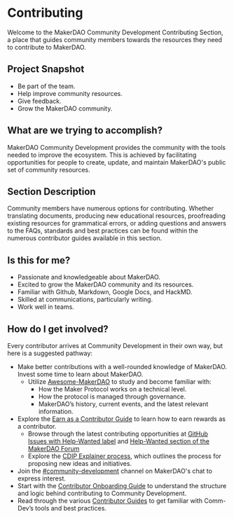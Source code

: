 # Contributing

Welcome to the MakerDAO Community Development Contributing Section, a place that guides community members towards the resources they need to contribute to MakerDAO.

## Project Snapshot

* Be part of the team.
* Help improve community resources.
* Give feedback.
* Grow the MakerDAO community.

## What are we trying to accomplish?

MakerDAO Community Development provides the community with the tools needed to improve the ecosystem. This is achieved by facilitating opportunities for people to create, update, and maintain MakerDAO's public set of community resources.

## Section Description

Community members have numerous options for contributing. Whether translating documents, producing new educational resources, proofreading existing resources for grammatical errors, or adding questions and answers to the FAQs, standards and best practices can be found within the numerous contributor guides available in this section.

## Is this for me?

* Passionate and knowledgeable about MakerDAO.
* Excited to grow the MakerDAO community and its resources.
* Familiar with Github, Markdown, Google Docs, and HackMD.
* Skilled at communications, particularly writing.
* Work well in teams.

## How do I get involved?

Every contributor arrives at Community Development in their own way, but here is a suggested pathway:

* Make better contributions with a well-rounded knowledge of MakerDAO. Invest some time to learn about MakerDAO.
  * Utilize [Awesome-MakerDAO](https://github.com/makerdao/awesome-makerdao) to study and become familiar with:
    * How the Maker Protocol works on a technical level.
    * How the protocol is managed through governance.
    * MakerDAO’s history, current events, and the latest relevant information. 
* Explore the [Earn as a Contributor Guide](earn-as-a-contributor.md) to learn how to earn rewards as a contributor.
  * Browse through the latest contributing opportunities at [GitHub Issues with Help-Wanted label](https://github.com/makerdao/community/projects/2?card_filter_query=label%3A%22help+wanted%22) and [Help-Wanted section of the MakerDAO Forum](https://forum.makerdao.com/c/comm-dev/help-wanted/11)
  * Explore the [CDIP Explainer process](cdip-explainer.md), which outlines the process for proposing new ideas and initiatives.
* Join the [\#community-development](https://chat.makerdao.com/channel/community-development) channel on MakerDAO's chat to express interest.
* Start with the [Contributor Onboarding Guide](contributor-onboarding-guide.md) to understand the structure and logic behind contributing to Community Development.
* Read through the various [Contributor Guides](https://github.com/ryancreatescopy/community/tree/203253ec20549aa3667729d5b12a0ee7c5834bde/contributing/contributing.md) to get familiar with Comm-Dev’s tools and best practices.

